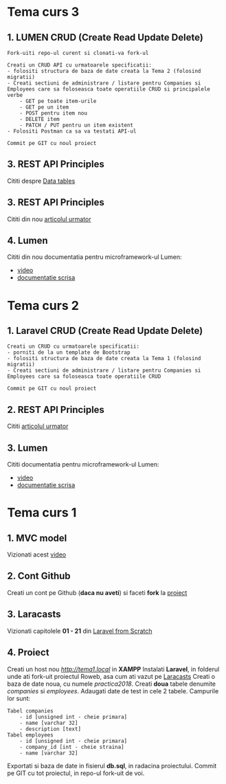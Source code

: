 # Tema curs 3

## 1. LUMEN CRUD (Create Read Update Delete)

    Fork-uiti repo-ul curent si clonati-va fork-ul

    Creati un CRUD API cu urmatoarele specificatii:
    - folositi structura de baza de date creata la Tema 2 (folosind migratii)
    - Creati sectiuni de administrare / listare pentru Companies si Employees care sa foloseasca toate operatiile CRUD si principalele verbe
        - GET pe toate item-urile
        - GET pe un item
        - POST pentru item nou
        - DELETE item
        - PATCH / PUT pentru un item existent
    - Folositi Postman ca sa va testati API-ul

    Commit pe GIT cu noul proiect
    
## 3. REST API Principles
Cititi despre [Data tables](https://datatables.yajrabox.com/)

## 3. REST API Principles
Cititi din nou [articolul urmator](https://www.vinaysahni.com/best-practices-for-a-pragmatic-restful-api#restful)

## 4. Lumen
Cititi din nou documentatia pentru microframework-ul Lumen:
 - [video](https://laracasts.com/lessons/introducing-lumen)
 - [documentatie scrisa](https://lumen.laravel.com/docs/5.6)

# Tema curs 2

## 1. Laravel CRUD (Create Read Update Delete)

    Creati un CRUD cu urmatoarele specificatii:
    - porniti de la un template de Bootstrap
    - folositi structura de baza de date creata la Tema 1 (folosind migratii)
    - Creati sectiuni de administrare / listare pentru Companies si Employees care sa foloseasca toate operatiile CRUD

    Commit pe GIT cu noul proiect
    
## 2. REST API Principles
Cititi [articolul urmator](https://www.vinaysahni.com/best-practices-for-a-pragmatic-restful-api#restful)

## 3. Lumen
Cititi documentatia pentru microframework-ul Lumen:
 - [video](https://laracasts.com/lessons/introducing-lumen)
 - [documentatie scrisa](https://lumen.laravel.com/docs/5.6)


# Tema curs 1

## 1. MVC model
   Vizionati acest [video](https://www.youtube.com/watch?v=1IsL6g2ixak)

## 2. Cont Github
Creati un cont pe Github (**daca nu aveti**) si faceti **fork** la [proiect](https://github.com/RowebDev/php-intern-2018.git)

## 3. Laracasts
Vizionati capitolele **01 - 21** din [Laravel from Scratch](https://laracasts.com/series/laravel-from-scratch-2017)
## 4. Proiect
Creati un host nou *http://tema1.local* in **XAMPP**
Instalati **Laravel**, in folderul unde ati fork-uit proiectul Roweb, asa cum ati vazut pe [Laracasts](https://laracasts.com/series/laravel-from-scratch-2017)
Creati o baza de date noua, cu numele *practica2018*. Creati **doua** tabele denumite *companies* si *employees*. Adaugati date de test in cele 2 tabele. Campurile lor sunt:
    
    Tabel companies
        - id [unsigned int - cheie primara]
        - name [varchar 32]
        - description [text]
    Tabel employees
        - id [unsigned int - cheie primara]
        - company_id [int - cheie straina]
        - name [varchar 32]
Exportati si baza de date in fisierul **db.sql**, in radacina proiectului. Commit pe GIT cu tot proiectul, in repo-ul fork-uit de voi.




